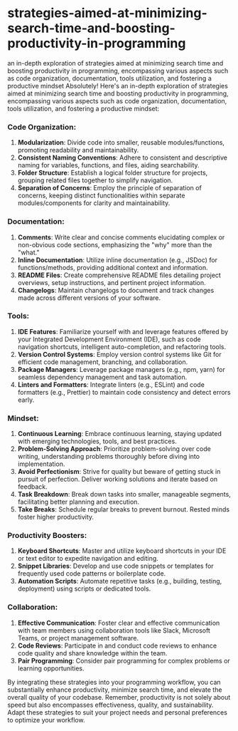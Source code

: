 # strategies-aimed-at-minimizing-search-time-and-boosting-productivity-in-programming
an in-depth exploration of strategies aimed at minimizing search time and boosting productivity in programming, encompassing various aspects such as code organization, documentation, tools utilization, and fostering a productive mindset
Absolutely! Here's an in-depth exploration of strategies aimed at minimizing search time and boosting productivity in programming, encompassing various aspects such as code organization, documentation, tools utilization, and fostering a productive mindset:

### Code Organization:

1. **Modularization**: Divide code into smaller, reusable modules/functions, promoting readability and maintainability.
2. **Consistent Naming Conventions**: Adhere to consistent and descriptive naming for variables, functions, and files, aiding searchability.
3. **Folder Structure**: Establish a logical folder structure for projects, grouping related files together to simplify navigation.
4. **Separation of Concerns**: Employ the principle of separation of concerns, keeping distinct functionalities within separate modules/components for clarity and maintainability.

### Documentation:

1. **Comments**: Write clear and concise comments elucidating complex or non-obvious code sections, emphasizing the "why" more than the "what."
2. **Inline Documentation**: Utilize inline documentation (e.g., JSDoc) for functions/methods, providing additional context and information.
3. **README Files**: Create comprehensive README files detailing project overviews, setup instructions, and pertinent project information.
4. **Changelogs**: Maintain changelogs to document and track changes made across different versions of your software.

### Tools:

1. **IDE Features**: Familiarize yourself with and leverage features offered by your Integrated Development Environment (IDE), such as code navigation shortcuts, intelligent auto-completion, and refactoring tools.
2. **Version Control Systems**: Employ version control systems like Git for efficient code management, branching, and collaboration.
3. **Package Managers**: Leverage package managers (e.g., npm, yarn) for seamless dependency management and task automation.
4. **Linters and Formatters**: Integrate linters (e.g., ESLint) and code formatters (e.g., Prettier) to maintain code consistency and detect errors early.

### Mindset:

1. **Continuous Learning**: Embrace continuous learning, staying updated with emerging technologies, tools, and best practices.
2. **Problem-Solving Approach**: Prioritize problem-solving over code writing, understanding problems thoroughly before diving into implementation.
3. **Avoid Perfectionism**: Strive for quality but beware of getting stuck in pursuit of perfection. Deliver working solutions and iterate based on feedback.
4. **Task Breakdown**: Break down tasks into smaller, manageable segments, facilitating better planning and execution.
5. **Take Breaks**: Schedule regular breaks to prevent burnout. Rested minds foster higher productivity.

### Productivity Boosters:

1. **Keyboard Shortcuts**: Master and utilize keyboard shortcuts in your IDE or text editor to expedite navigation and editing.
2. **Snippet Libraries**: Develop and use code snippets or templates for frequently used code patterns or boilerplate code.
3. **Automation Scripts**: Automate repetitive tasks (e.g., building, testing, deployment) using scripts or dedicated tools.

### Collaboration:

1. **Effective Communication**: Foster clear and effective communication with team members using collaboration tools like Slack, Microsoft Teams, or project management software.
2. **Code Reviews**: Participate in and conduct code reviews to enhance code quality and share knowledge within the team.
3. **Pair Programming**: Consider pair programming for complex problems or learning opportunities.

By integrating these strategies into your programming workflow, you can substantially enhance productivity, minimize search time, and elevate the overall quality of your codebase. Remember, productivity is not solely about speed but also encompasses effectiveness, quality, and sustainability. Adapt these strategies to suit your project needs and personal preferences to optimize your workflow.
